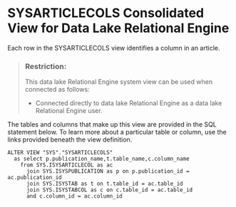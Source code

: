 <!-- loio3be6ca226c5f1014b519cc37a7835d38 -->

# SYSARTICLECOLS Consolidated View for Data Lake Relational Engine

Each row in the SYSARTICLECOLS view identifies a column in an article.



> ### Restriction:  
> This data lake Relational Engine system view can be used when connected as follows:
> 
> -   Connected directly to data lake Relational Engine as a data lake Relational Engine user.



The tables and columns that make up this view are provided in the SQL statement below. To learn more about a particular table or column, use the links provided beneath the view definition.

```
ALTER VIEW "SYS"."SYSARTICLECOLS"
  as select p.publication_name,t.table_name,c.column_name
    from SYS.ISYSARTICLECOL as ac
      join SYS.ISYSPUBLICATION as p on p.publication_id = ac.publication_id
      join SYS.ISYSTAB as t on t.table_id = ac.table_id
      join SYS.ISYSTABCOL as c on c.table_id = ac.table_id
      and c.column_id = ac.column_id
```

